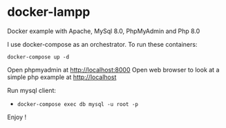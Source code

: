 # docker-lampp

Docker example with Apache, MySql 8.0, PhpMyAdmin and Php 8.0

I use docker-compose as an orchestrator. To run these containers:

```
docker-compose up -d
```

Open phpmyadmin at [http://localhost:8000](http://localhost:8000)
Open web browser to look at a simple php example at [http://localhost](http://localhost)

Run mysql client:

- `docker-compose exec db mysql -u root -p` 

Enjoy !
